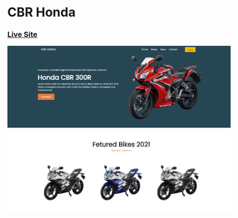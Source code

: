 # CBR Honda

### [Live Site](https://cbr-honda.netlify.app/)

![CBR Honda](https://github.com/mehesultana/cbr-honda/blob/master/images/cbr-honda-livesite.png)
